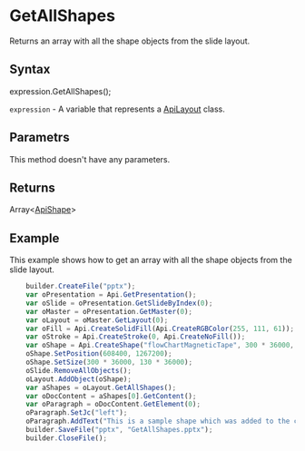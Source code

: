 # GetAllShapes

Returns an array with all the shape objects from the slide layout.

## Syntax

expression.GetAllShapes();

`expression` - A variable that represents a [ApiLayout](../ApiLayout.md) class.

## Parametrs

This method doesn't have any parameters.

## Returns

Array<[ApiShape](../../ApiShape/ApiShape.md)>

## Example

This example shows how to get an array with all the shape objects from the slide layout.

```javascript
	builder.CreateFile("pptx");
	var oPresentation = Api.GetPresentation();
	var oSlide = oPresentation.GetSlideByIndex(0);
	var oMaster = oPresentation.GetMaster(0);
	var oLayout = oMaster.GetLayout(0);
	var oFill = Api.CreateSolidFill(Api.CreateRGBColor(255, 111, 61));
	var oStroke = Api.CreateStroke(0, Api.CreateNoFill());
	var oShape = Api.CreateShape("flowChartMagneticTape", 300 * 36000, 130 * 36000, oFill, oStroke);
	oShape.SetPosition(608400, 1267200);
	oShape.SetSize(300 * 36000, 130 * 36000);
	oSlide.RemoveAllObjects();
	oLayout.AddObject(oShape);
	var aShapes = oLayout.GetAllShapes();
	var oDocContent = aShapes[0].GetContent();
	var oParagraph = oDocContent.GetElement(0);
	oParagraph.SetJc("left");
	oParagraph.AddText("This is a sample shape which was added to the current layout.");
	builder.SaveFile("pptx", "GetAllShapes.pptx");
	builder.CloseFile();
```